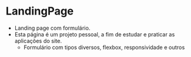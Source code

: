 # LandingPage
- Landing page com formulário.
- Esta página é um projeto pessoal, a fim de estudar e praticar as aplicações do site.
  - Formulário com tipos diversos, flexbox, responsividade e outros
